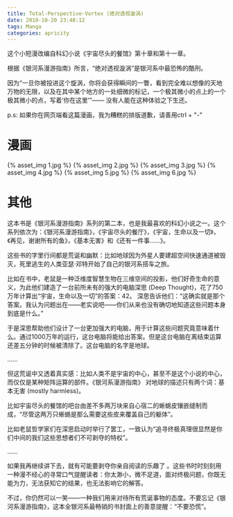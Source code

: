 ```yaml
---
title: Total-Perspective-Vortex (绝对透视漩涡)
date: 2018-10-20 23:48:12
tags: Manga
categories: apricity
---
```


这个小短漫改编自科幻小说《宇宙尽头的餐馆》第十章和第十一章。
<!--more-->

根据《银河系漫游指南》所言，“绝对透视漩涡”是银河系中最恐怖的酷刑。

因为“一旦你被投进这个旋涡，你将会获得瞬间的一瞥，看到完全难以想像的天地万物的无限，以及在其中某个地方的一处细微的标记，一个极其微小的点上的一个极其微小的点，写着‘你在这里’”——
没有人能在这种体验之下生还。

p.s: 如果你在网页端看这篇漫画，我为糟糕的排版道歉，请善用ctrl + "-"
# 漫画

{% asset_img 1.jpg %}
{% asset_img 2.jpg %}
{% asset_img 3.jpg %}
{% asset_img 4.jpg %}
{% asset_img 5.jpg %}
{% asset_img 6.jpg %}


# 其他

这本书是《银河系漫游指南》系列的第二本，也是我最喜欢的科幻小说之一。这个系列依次为：《银河系漫游指南》，《宇宙尽头的餐厅》，《宇宙，生命以及一切》，《再见，谢谢所有的鱼》，《基本无害》和《还有一件事……》。

这些书的字里行间都是荒诞和幽默：比如地球因为外星人要建超空间快速通道被毁灭，死里逃生的人类亚瑟·邓特开始了自己的银河系搭车之旅。

比如在书中，老鼠是一种泛维度智慧生物在三维空间的投影，他们好奇生命的意义，为此他们建造了一台前所未有的强大的电脑深思 (Deep Thought)，花了750万年计算出“宇宙，生命以及一切”的答案：42。
深思告诉他们：“这确实就是那个答案。我认为问题出在——老实说吧——你们从来也没有确切地知道这些问题本身到底是什么。”

于是深思帮助他们设计了一台更加强大的电脑，用于计算这些问题究竟意味着什么。通过1000万年的运行，这台电脑将能给出答案。但是这台电脑在离结束运算还差五分钟的时候被清除了。这台电脑的名字是地球。

……

但这荒诞中又透着真实感：比如人类不是宇宙的中心，甚至不是这个小说的中心，而仅仅是某种矩阵运算的部件。《银河系漫游指南》 对地球的描述只有两个词：基本无害 (mostly harmless)。

比如宇宙尽头的餐馆的吧台由差不多两万块来自心宿二的蜥蜴皮镶嵌缝制而成，“尽管这两万只蜥蜴是那么需要这些皮来覆盖自己的躯体”。

比如老鼠哲学家们在深思启动时举行了罢工，一致认为“追寻终极真理很显然是你们中间的我们这些思想者们不可剥夺的特权”。

……

如果我再继续讲下去，就有可能要剥夺你亲自阅读的乐趣了 。这些书时时刻刻用一种漫不经心的寻常口气提醒读者：你太渺小，微不足道，面对终极问题，你既无能为力，无法获知它的结果，也无法影响它的解答。

不过，你仍然可以一笑——一种我们用来对待所有荒诞事物的态度。不要忘记《银河系漫游指南》，这本全银河系最畅销的书封面上的善意提醒：“不要恐慌”。